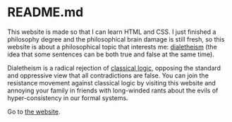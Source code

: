 # README.md

This website is made so that I can learn HTML and CSS. I just finished a philosophy degree and the philosophical brain damage is still fresh, so this website is about a philosophical topic that interests me: [dialetheism](https://plato.stanford.edu/entries/dialetheism/) (the idea that some sentences can be both true and false at the same time).

Dialetheism is a radical rejection of [classical logic](https://plato.stanford.edu/entries/logic-classical/), opposing the standard and oppressive view that all contradictions are false. You can join the resistance movement against classical logic by visiting this website and annoying your family in friends with long-winded rants about the evils of hyper-consistency in our formal systems.

Go to [the website](https://604adrian.github.io/website/).
